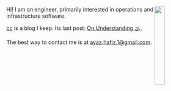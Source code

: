 <div valign="bottom">

<img src="https://ayazhafiz.com/assets/img/vis/snowtrees.jpg" width="23%" align="right" valign="top">

Hi! I am an engineer, primarily interested in operations and infrastructure software.

[cc](https://ayazhafiz.com/cc) is a blog I keep. Its last post: [On Understanding :fog:](https://ayazhafiz.com/articles/20/on-understanding).

The best way to contact me is at ayaz.hafiz.1@gmail.com.

</div>

